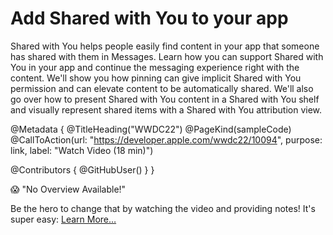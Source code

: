 # Add Shared with You to your app

Shared with You helps people easily find content in your app that someone has shared with them in Messages. Learn how you can support Shared with You in your app and continue the messaging experience right with the content. We'll show you how pinning can give implicit Shared with You permission and can elevate content to be automatically shared. We'll also go over how to present Shared with You content in a Shared with You shelf and visually represent shared items with a Shared with You attribution view.

@Metadata {
   @TitleHeading("WWDC22")
   @PageKind(sampleCode)
   @CallToAction(url: "https://developer.apple.com/wwdc22/10094", purpose: link, label: "Watch Video (18 min)")

   @Contributors {
      @GitHubUser(<replace this with your GitHub handle>)
   }
}

😱 "No Overview Available!"

Be the hero to change that by watching the video and providing notes! It's super easy:
 [Learn More…](https://wwdcnotes.github.io/WWDCNotes/documentation/wwdcnotes/contributing)
